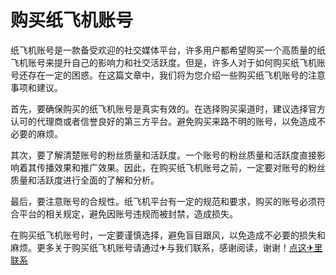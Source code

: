 # 购买纸飞机账号

纸飞机账号是一款备受欢迎的社交媒体平台，许多用户都希望购买一个高质量的纸飞机账号来提升自己的影响力和社交活跃度。但是，许多人对于如何购买纸飞机账号还存在一定的困惑。在这篇文章中，我们将为您介绍一些购买纸飞机账号的注意事项和建议。

首先，要确保购买的纸飞机账号是真实有效的。在选择购买渠道时，建议选择官方认可的代理商或者信誉良好的第三方平台。避免购买来路不明的账号，以免造成不必要的麻烦。

其次，要了解清楚账号的粉丝质量和活跃度。一个账号的粉丝质量和活跃度直接影响着其传播效果和推广效果。因此，在购买纸飞机账号之前，一定要对账号的粉丝质量和活跃度进行全面的了解和分析。

最后，要注意账号的合规性。纸飞机平台有一定的规范和要求，购买的账号必须符合平台的相关规定，避免因账号违规而被封禁，造成损失。

在购买纸飞机账号时，一定要谨慎选择，避免盲目跟风，以免造成不必要的损失和麻烦。更多关于购买纸飞机账号请通过✈与我们联系，感谢阅读，谢谢！[点这✈里联系](https://1.k02.cc)